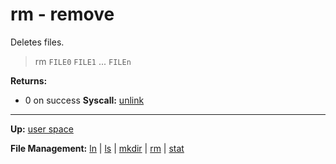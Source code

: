 # rm - remove

Deletes files.

> rm `FILE0` `FILE1` ... `FILEn`

**Returns:**
- 0 on success
**Syscall:** [unlink](../../kernel/syscalls/unlink.md)

---
**Up:** [user space](../userspace.md)

**File Management:** [ln](ln.md) | [ls](ls.md) | [mkdir](mkdir.md) | [rm](rm.md) | [stat](stat.md)
